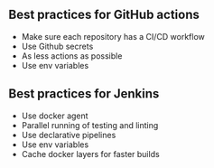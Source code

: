## Best practices for GitHub actions
- Make sure each repository has a CI/CD workflow
- Use Github secrets
- As less actions as possible
- Use env variables
## Best practices for Jenkins
- Use docker agent
- Parallel running of testing and linting
- Use declarative pipelines
- Use env variables
- Cache docker layers for faster builds

